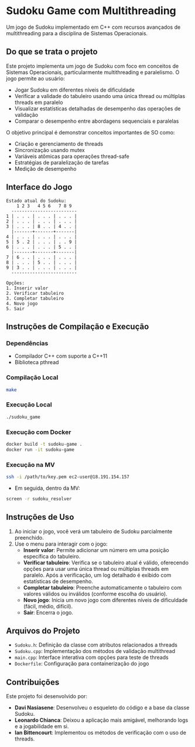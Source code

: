 # Sudoku Game com Multithreading

Um jogo de Sudoku implementado em C++ com recursos avançados de multithreading para a disciplina de Sistemas Operacionais.

## Do que se trata o projeto

Este projeto implementa um jogo de Sudoku com foco em conceitos de Sistemas Operacionais, particularmente multithreading e paralelismo. O jogo permite ao usuário:

- Jogar Sudoku em diferentes níveis de dificuldade
- Verificar a validade do tabuleiro usando uma única thread ou múltiplas threads em paralelo
- Visualizar estatísticas detalhadas de desempenho das operações de validação
- Comparar o desempenho entre abordagens sequenciais e paralelas

O objetivo principal é demonstrar conceitos importantes de SO como:
- Criação e gerenciamento de threads
- Sincronização usando mutex
- Variáveis atômicas para operações thread-safe
- Estratégias de paralelização de tarefas
- Medição de desempenho

## Interface do Jogo

```
Estado atual do Sudoku:   
    1 2 3   4 5 6   7 8 9      
  -------------------------
1 | . . . | . . . | . . . |
2 | . . . | . . . | . . . |
3 | . . . | 8 . . | 4 . . |
  |-------+-------+-------|
4 | . . . | . . . | . . . |
5 | 5 . 2 | . . . | . . 9 |
6 | . . . | . . . | 5 . . |
  |-------+-------+-------|
7 | 6 . . | . . . | . . . |
8 | . . . | 5 . . | . . . |
9 | 3 . . | . . . | . . . |
  -------------------------

Opções:
1. Inserir valor
2. Verificar tabuleiro
3. Completar tabuleiro
4. Novo jogo
5. Sair
```

## Instruções de Compilação e Execução

### Dependências

- Compilador C++ com suporte a C++11
- Biblioteca pthread

### Compilação Local

```bash
make
```

### Execução Local

```bash
./sudoku_game
```

### Execução com Docker

```bash
docker build -t sudoku-game .
docker run -it sudoku-game
```

### Execução na MV

```bash
ssh -i /path/to/key.pem ec2-user@18.191.154.157
```
 - Em seguida, dentro da MV:
```bash
screen -r sudoku_resolver
```

## Instruções de Uso

1. Ao iniciar o jogo, você verá um tabuleiro de Sudoku parcialmente preenchido.
2. Use o menu para interagir com o jogo:
   - **Inserir valor**: Permite adicionar um número em uma posição específica do tabuleiro.
   - **Verificar tabuleiro**: Verifica se o tabuleiro atual é válido, oferecendo opções para usar uma única thread ou múltiplas threads em paralelo. Após a verificação, um log detalhado é exibido com estatísticas de desempenho.
   - **Completar tabuleiro**: Preenche automaticamente o tabuleiro com valores válidos ou inválidos (conforme escolha do usuário).
   - **Novo jogo**: Inicia um novo jogo com diferentes níveis de dificuldade (fácil, médio, difícil).
   - **Sair**: Encerra o jogo.

## Arquivos do Projeto

- `Sudoku.h`: Definição da classe com atributos relacionados a threads
- `Sudoku.cpp`: Implementação dos métodos de validação multithread
- `main.cpp`: Interface interativa com opções para teste de threads
- `Dockerfile`: Configuração para containerização do jogo

## Contribuições

Este projeto foi desenvolvido por:

- **Davi Nasiasene**: Desenvolveu o esqueleto do código e a base da classe Sudoku.
- **Leonardo Chianca**: Deixou a aplicação mais amigável, melhorando logs e a jogabilidade em si.
- **Ian Bittencourt**: Implementou os métodos de verificação com o uso de threads.